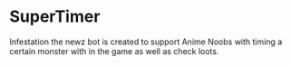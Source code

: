 # SuperTimer
 Infestation the newz bot is created to support Anime Noobs with timing a certain monster with in the game as well as check loots.
